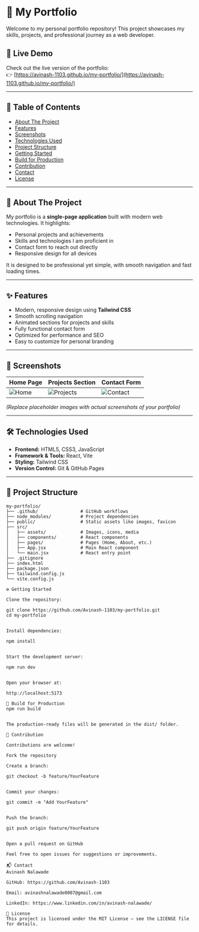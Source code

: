 # 💼 My Portfolio

Welcome to my personal portfolio repository! This project showcases my skills, projects, and professional journey as a web developer.

## 🚀 Live Demo

Check out the live version of the portfolio:  
👉 [https://avinash-1103.github.io/my-portfolio/](https://avinash-1103.github.io/my-portfolio/)

---

## 📝 Table of Contents

- [About The Project](#about-the-project)  
- [Features](#features)  
- [Screenshots](#screenshots)  
- [Technologies Used](#technologies-used)  
- [Project Structure](#project-structure)  
- [Getting Started](#getting-started)  
- [Build for Production](#build-for-production)  
- [Contribution](#contribution)  
- [Contact](#contact)  
- [License](#license)  

---

## 📖 About The Project

My portfolio is a **single-page application** built with modern web technologies. It highlights:

- Personal projects and achievements  
- Skills and technologies I am proficient in  
- Contact form to reach out directly  
- Responsive design for all devices  

It is designed to be professional yet simple, with smooth navigation and fast loading times.

---

## ✨ Features

- Modern, responsive design using **Tailwind CSS**  
- Smooth scrolling navigation  
- Animated sections for projects and skills  
- Fully functional contact form  
- Optimized for performance and SEO  
- Easy to customize for personal branding  

---

## 📸 Screenshots

| Home Page | Projects Section | Contact Form |
|-----------|-----------------|--------------|
| ![Home](https://user-images.githubusercontent.com/placeholder/home.png) | ![Projects](https://user-images.githubusercontent.com/placeholder/projects.png) | ![Contact](https://user-images.githubusercontent.com/placeholder/contact.png) |

*(Replace placeholder images with actual screenshots of your portfolio)*

---

## 🛠️ Technologies Used

- **Frontend:** HTML5, CSS3, JavaScript  
- **Framework & Tools:** React, Vite  
- **Styling:** Tailwind CSS  
- **Version Control:** Git & GitHub Pages  

---

## 📂 Project Structure

```text
my-portfolio/
├── .github/                # GitHub workflows
├── node_modules/           # Project dependencies
├── public/                 # Static assets like images, favicon
├── src/
│   ├── assets/             # Images, icons, media
│   ├── components/         # React components
│   ├── pages/              # Pages (Home, About, etc.)
│   ├── App.jsx             # Main React component
│   └── main.jsx            # React entry point
├── .gitignore
├── index.html
├── package.json
├── tailwind.config.js
└── vite.config.js

⚙️ Getting Started

Clone the repository:

git clone https://github.com/Avinash-1103/my-portfolio.git
cd my-portfolio


Install dependencies:

npm install


Start the development server:

npm run dev


Open your browser at:

http://localhost:5173

🧩 Build for Production
npm run build


The production-ready files will be generated in the dist/ folder.

🤝 Contribution

Contributions are welcome!

Fork the repository

Create a branch:

git checkout -b feature/YourFeature


Commit your changes:

git commit -m "Add YourFeature"


Push the branch:

git push origin feature/YourFeature


Open a pull request on GitHub

Feel free to open issues for suggestions or improvements.

📬 Contact
Avinash Nalawade

GitHub: https://github.com/Avinash-1103

Email: avinashnalawade0007@gmail.com

LinkedIn: https://www.linkedin.com/in/avinash-nalawade/ 

📄 License
This project is licensed under the MIT License – see the LICENSE file for details.